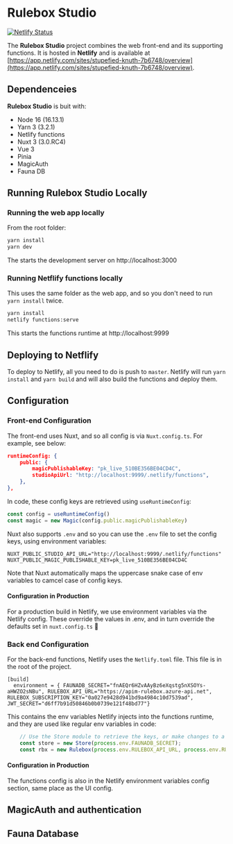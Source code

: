 # Rulebox Studio

[![Netlify Status](https://api.netlify.com/api/v1/badges/3b8ba287-e72e-4836-869b-782987ef7495/deploy-status)](https://app.netlify.com/sites/stupefied-knuth-7b6748/deploys)

The **Rulebox Studio** project combines the web front-end and its supporting functions.
It is hosted in **Netlify** and is available at [https://app.netlify.com/sites/stupefied-knuth-7b6748/overview](https://app.netlify.com/sites/stupefied-knuth-7b6748/overview).

## Dependenceies
**Rulebox Studio** is buit with:
* Node 16 (16.13.1)
* Yarn 3 (3.2.1)
* Netlify functions
* Nuxt 3 (3.0.RC4)
* Vue 3
* Pinia
* MagicAuth
* Fauna DB

## Running Rulebox Studio Locally

### Running the web app locally
From the root folder:
```bash
yarn install
yarn dev
```
The starts the development server on http://localhost:3000

### Running Netflify functions locally
This uses the same folder as the web app, and so you don't need to run `yarn install` twice.
```bash
yarn install
netlify functions:serve
```
This starts the functions runtime at http://localhost:9999

## Deploying to Netflify
To deploy to Netlify, all you need to do is push to `master`. Netlify will run `yarn install` and `yarn build` and will also build the functions and deploy them.

## Configuration

### Front-end Configuration
The front-end uses Nuxt, and so all config is via `Nuxt.config.ts`. For example, see below:

```json
runtimeConfig: {
    public: {
        magicPublishableKey: "pk_live_510BE356BE04CD4C",
        studioApiUrl: "http://localhost:9999/.netlify/functions",
    },
},
```

In code, these config keys are retrieved using `useRuntimeConfig`:
```typescript
const config = useRuntimeConfig()
const magic = new Magic(config.public.magicPublishableKey)
```

Nuxt also supports `.env` and so you can use the `.env` file to set the config keys, using environment variables:

```
NUXT_PUBLIC_STUDIO_API_URL="http://localhost:9999/.netlify/functions"
NUXT_PUBLIC_MAGIC_PUBLISHABLE_KEY=pk_live_510BE356BE04CD4C
```

Note that Nuxt automatically maps the uppercase snake case of env variables to camcel case of config keys.

#### Configuration in Production

For a production build in Netlify, we use environment variables via the Netlify config. These override the values in .env, and in turn override the defaults set in `nuxt.config.ts` 🤯

### Back end Configuration

For the back-end functions, Netlify uses the `Netlify.toml` file. This file is in the root of the project.

```
[build]
  environment = { FAUNADB_SECRET="fnAEQr6HZvAAyBz6eXqstg5nXSOYs-aHWZO2sNBu", RULEBOX_API_URL="https://apim-rulebox.azure-api.net", RULEBOX_SUBSCRIPTION_KEY="0a027e9428d941bd9a4984c10d7539ad", JWT_SECRET="d6ff7b91d50846b0b0739e121f48bd77"}
```

This contains the env variables Netlify injects into the functions runtime, and they are used like regular env variables in code:

```typescript
    // Use the Store module to retrieve the keys, or make changes to a key.
    const store = new Store(process.env.FAUNADB_SECRET);
    const rbx = new Rulebox(process.env.RULEBOX_API_URL, process.env.RULEBOX_SUBSCRIPTION_KEY)
```
#### Configuration in Production
The functions config is also in the Netlify environment variables config section, same place as the UI config.

## MagicAuth and authentication

## Fauna Database


